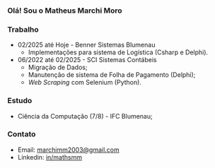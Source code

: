 ### Olá! Sou o Matheus Marchi Moro

### Trabalho
- 02/2025 até Hoje - Benner Sistemas Blumenau
  - Implementações para sistema de Logística (Csharp e Delphi).
- 06/2022 até 02/2025 - SCI Sistemas Contábeis
  - Migração de Dados;
  - Manutenção de sistema de Folha de Pagamento (Delphi);
  - *Web Scraping* com Selenium (Python).

### Estudo
- Ciência da Computação (7/8) - IFC Blumenau;<br>

### Contato
- Email: [marchimm2003@gmail.com](mailto:marchimm2003@gmail.com)
- Linkedin: [in/mathsmm](https://www.linkedin.com/in/mathsmm)
